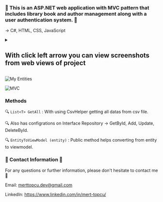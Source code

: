 ### :notebook: This is an ASP.NET web application with MVC pattern that includes library book and author management along with a user authentication system. :notebook:
-> C#, HTML, CSS, JavaScript

<details> <summary><h2>With click left arrow you can view screenshots from web views of project</h2></summary>
  <img src="https://i.ibb.co/jyD8c64/Homepage.png"  />
   <img src="https://i.ibb.co/N7zzj7Z/Home-Screen-With-Login.png"  />
   <img src="https://i.ibb.co/L5Xfdgm/Book-View-All.png"  />
    <img src="https://i.ibb.co/6nSC5Mp/Update-Pop-Up.png"  />
     <img src="https://i.ibb.co/16p0k5T/Author-View-All.png"  />
      <img src="https://i.ibb.co/T1yC9Js/Register-Form.png"  />
       <img src="https://i.ibb.co/tQzWjXP/Sign-In-Form.png"  />
</details>

![My Entities](https://github.com/user-attachments/assets/4360a4da-c407-4069-ab57-1c573e67f60c)

![MVC](https://github.com/user-attachments/assets/3701b368-e837-4b9b-9fd9-13650ee07da0)

### Methods
:mag: `List<T> GetAll` : With using CsvHelper getting all datas from csv file. 

:mag: Also has configrations on Interface Repository -> GetById, Add, Update, DeleteById.

:mag: `EntityToViewModel (entity)` : Public method helps converting from entity to viewmodel.

### :incoming_envelope: Contact Information :incoming_envelope:

For any questions or further information, please don't hesitate to contact me :pray:

Email: merttopcu.dev@gmail.com

LinkedIn: https://www.linkedin.com/in/mert-topcu/






 



